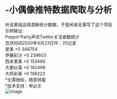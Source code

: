 # -小偶像推特数据爬取与分析  
听说某组迫真垄断统计数据，于是闲来无事写了这个项目  
示例输出:  
Poppin'Party声优Twitter关注者数统计  
百京时间2020年4月23日16：25记录  
爱美 +0 348754  
伊藤彩沙 +0 239603  
西本里美 +0 153460  
大冢纱英 +0 162498  
大桥彩香 +0 198223  
*无需授权，随意转载  
*技术支持：申必壬  
![image](https://github.com/EndlessSky512/Twitter-Followers-Of-Poppin-Party/blob/master/temp.png)
